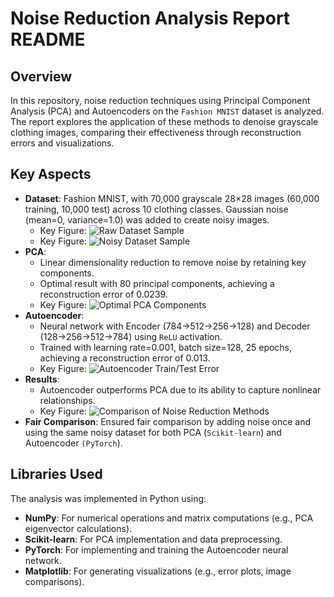 # Noise Reduction Analysis Report README

## Overview

In this repository, noise reduction techniques using Principal Component Analysis (PCA) and Autoencoders on the `Fashion MNIST` dataset is analyzed. The report explores the application of these methods to denoise grayscale clothing images, comparing their effectiveness through reconstruction errors and visualizations.

## Key Aspects

- **Dataset**: Fashion MNIST, with 70,000 grayscale 28×28 images (60,000 training, 10,000 test) across 10 clothing classes. Gaussian noise (mean=0, variance=1.0) was added to create noisy images.
  - Key Figure: ![Raw Dataset Sample](./figs/fmn%20data%20raw.png)
  - Key Figure: ![Noisy Dataset Sample](./figs/fmn%20data%20noisy.png)
- **PCA**:
  - Linear dimensionality reduction to remove noise by retaining key components.
  - Optimal result with 80 principal components, achieving a reconstruction error of 0.0239.
  - Key Figure: ![Optimal PCA Components](./figs/best%20k%20pca.png)
- **Autoencoder**:
  - Neural network with Encoder (784→512→256→128) and Decoder (128→256→512→784) using `ReLU` activation.
  - Trained with learning rate=0.001, batch size=128, 25 epochs, achieving a reconstruction error of 0.013.
  - Key Figure: ![Autoencoder Train/Test Error](./figs/train%20test%20error%20ae.png)
- **Results**:
  - Autoencoder outperforms PCA due to its ability to capture nonlinear relationships.
  - Key Figure: ![Comparison of Noise Reduction Methods](./figs/resutl%20comparison.png)
- **Fair Comparison**: Ensured fair comparison by adding noise once and using the same noisy dataset for both PCA (`Scikit-learn`) and Autoencoder `(PyTorch`).

## Libraries Used

The analysis was implemented in Python using:

- **NumPy**: For numerical operations and matrix computations (e.g., PCA eigenvector calculations).
- **Scikit-learn**: For PCA implementation and data preprocessing.
- **PyTorch**: For implementing and training the Autoencoder neural network.
- **Matplotlib**: For generating visualizations (e.g., error plots, image comparisons).